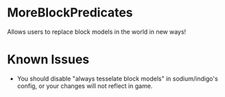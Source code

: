# MoreBlockPredicates
Allows users to replace block models in the world in new ways!

# Known Issues
- You should disable "always tesselate block models" in sodium/indigo's config, or your changes will not reflect in game.
